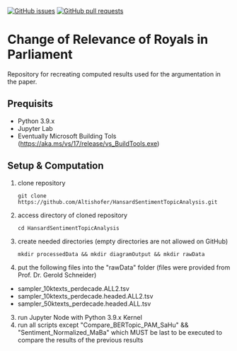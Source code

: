 [![GitHub issues](https://img.shields.io/github/issues/Altishofer/HansardSentimentTopicAnalysis.svg)](https://github.com/Altishofer/HansardSentimentTopicAnalysis/issues)
[![GitHub pull requests](https://img.shields.io/github/issues-pr/Altishofer/HansardSentimentTopicAnalysis.svg)](https://github.com/Altishofer/HansardSentimentTopicAnalysis/pulls)

# Change of Relevance of Royals in Parliament
Repository for recreating computed results used for the argumentation in the paper.

## Prequisits
- Python 3.9.x
- Jupyter Lab
- Eventually Microsoft Building Tols (https://aka.ms/vs/17/release/vs_BuildTools.exe)

## Setup & Computation
1) clone repository
   ```shell
   git clone https://github.com/Altishofer/HansardSentimentTopicAnalysis.git
   ``` 
3) access directory of cloned repository
   ```shell
   cd HansardSentimentTopicAnalysis
   ```
4) create needed directories (empty directories are not allowed on GitHub)
   ```shell
   mkdir processedData && mkdir diagramOutput && mkdir rawData
   ```
5) put the following files into the "rawData" folder (files were provided from Prof. Dr. Gerold Schneider)
  - sampler_10ktexts_perdecade.ALL2.tsv
  - sampler_10ktexts_perdecade.headed.ALL2.tsv
  - sampler_50ktexts_perdecade.headed.ALL.tsv
3) run Jupyter Node with Python 3.9.x Kernel
4) run all scripts except "Compare_BERTopic_PAM_SaHu" && "Sentiment_Normalized_MaBa" which MUST be last to be executed to compare the results of the previous results
